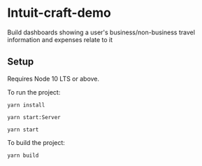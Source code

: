 # Intuit-craft-demo

Build dashboards showing a user's business/non-business travel information and expenses relate to it

## Setup

Requires Node 10 LTS or above.

To run the project:
```
yarn install

yarn start:Server

yarn start

```

To build the project:
```
yarn build
```
